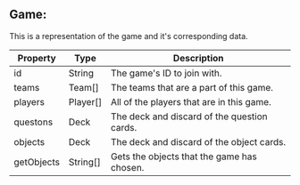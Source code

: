 ## Game:
This is a representation of the game and it's corresponding data.

| Property | Type | Description
| -------- | ---- | -----------
| id       | String | The game's ID to join with.
| teams    | Team[] | The teams that are a part of this game.
| players  | Player[] | All of the players that are in this game.
| questons | Deck | The deck and discard of the question cards.
| objects  | Deck | The deck and discard of the object cards.
| getObjects | String[] | Gets the objects that the game has chosen.